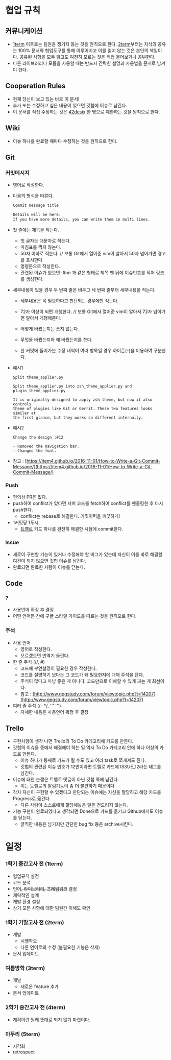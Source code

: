 
# 협업 규칙



## 커뮤니케이션

-   [1term](#1학기-중간고사-전-(1term)) 이후로는 팀원을 챙기지 않는 것을 원칙으로 한다. [2term](#1학기-기말고사-전-(2term))부터는 지식의 공유는 100% 문서와 협업도구를 통해 이루어지고 이를 읽지 않는 것은 본인의 책임이다. 공유된 사항을 모두 읽고도 여전히 모르는 것은 직접 물어보거나 공부한다.
-   다른 라이브러리나 모듈을 사용할 때는 반드시 간략한 설명과 사용법을 문서로 남겨야 한다.




## Cooperation Rules

-   현재 당신이 보고 있는 바로 이 문서!
-   추가 또는 수정하고 싶은 내용이 있으면 깃헙에 이슈로 남긴다.
-   이 문서를 직접 수정하는 것은 [42desix](https://github.com/42desix) 한 명으로 제한하는 것을 원칙으로 한다.




## Wiki

-   이슈 하나를 완료할 때마다 수정하는 것을 원칙으로 한다.




## Git

### 커밋메시지

-   영어로 작성한다.


-   다음의 형식을 따른다.

    ```bash
    Commit message title

    Details will be here.
    If you have more details, you can write them in multi lines.
    ```

-   첫 줄에는 제목을 적는다.
    -   첫 글자는 대문자로 적는다.
    -   마침표를 찍지 않는다.
    -   50자 이하로 적는다.  // 보통 Git에서 열어준 vim이 알아서 50자 넘어가면 경고를 표시한다.
    -   명령문으로 작성한다.
    -   관련된 이슈가 있으면 :#nn 과 같은 형태로 제목 맨 뒤에 이슈번호를 적어 링크를 생성한다.
-   세부내용이 있을 경우 두 번째 줄은 비우고 세 번째 줄부터 세부내용을 적는다.
    -   세부내용은 꼭 필요하다고 판단되는 경우에만 적는다.

    -   72자 이상이 되면 개행한다.  // 보통 Git에서 열어준 vim이 알아서 72자 넘어가면 알아서 개행해준다.

    -   어떻게 바꿨는지는 쓰지 않는다.

    -   무엇을 바꿨는지와 왜 바꿨는지를 쓴다.

    -   한 커밋에 들어가는 수정 내역이 여러 항목일 경우 하이픈(-)을 이용하여 구분한다.
-   예시1

    ```
    Split theme_applier.py

    Split theme_applier.py into zsh_theme_applier.py and
    plugin_theme_applier.py

    It is originally designed to apply zsh theme, but now it also controls
    theme of plugins like Git or Gerrit. These two features looks similar at
    the first glance, but they works so different internally.
    ```

-   예시2

    ```
    Change the design :#12

    - Removed the navigation bar.
    - Changed the font.
    ```

-   참고 : [https://item4.github.io/2016-11-01/How-to-Write-a-Git-Commit-Message/](https://item4.github.io/2016-11-01/How-to-Write-a-Git-Commit-Message/)
### Push

-   편의상 PR은 없다. 
-   push하여 conflict가 있다면 서버 코드를 fetch하여 conflict를 핸들링한 후 다시 push한다.
    -   conflict는 rebase로 해결한다. 커밋이력을 깨끗하게!
-   1커밋당 1푸시.
    -   [트렐로](#trello) 카드 하나를 완전히 해결한 시점에 commit한다.

### Issue

-   새로이 구현할 기능이 있거나 수정해야 할 버그가 있는데 자신이 이를 바로 해결할 여건이 되지 않으면 깃헙 이슈를 남긴다.
-   완료되면 완료한 사람이 이슈를 닫는다.




## Code

### ?

-   사용언어 확정 후 결정
-   어떤 언어든 간에 구글 스타일 가이드를 따르는 것을 원칙으로 한다.

### 주석

-   사용 언어
    -   영어로 작성한다.
    -   모르겠으면 번역기 돌린다.
-   한 줄 주석 (//, #)
    -   코드에 부연설명이 필요한 경우 작성한다.
    -   코드를 설명하기 보다는 그 코드가 왜 필요한지에 대해 주석을 단다.
    -   주석이 많다고 마냥 좋은 게 아니다. 코드만으로 이해할 수 있게 짜는 게 최선이다.
    -   참고 : [http://www.gpgstudy.com/forum/viewtopic.php?t=14207](http://www.gpgstudy.com/forum/viewtopic.php?t=14207)
-   여러 줄 주석 (/- */, ''' ''')
    -   자세한 내용은 사용언어 확정 후 결정





## Trello

-   구현사항이 생각 나면 Trello의 To Do 카테고리에 카드를 만든다.
-   깃헙의 이슈들 중에서 해결해야 하는 일 역시 To Do 카테고리 안에 하나 이상의 카드로 만든다.
    -   이슈 하나가 통째로 카드가 될 수도 있고 여러 task로 쪼개져도 된다.
    -   깃헙의 관련된 이슈 번호가 12번이라면 트렐로 카드에 ISSUE_12라는 태그를 남긴다.
-   이슈에 대한 논쟁은 트렐로 댓글이 아닌 깃헙 쪽에 남긴다.
    -   이는 트렐로의 알림기능이 좀 더 불편하기 때문이다.
-   각자 자신이 구현할 수 있겠다고 판단되는 이슈에는 자신을 할당하고 해당 카드를 Progress로 옮긴다.
    -   다른 사람이 스스로에게 할당해놓은 일은 건드리지 않는다.
-   기능 구현이 완료되었다고 생각되면 Done으로 카드를 옮기고 Github에서도 이슈를 닫는다.
    -   굵직한 내용은 남기지만 간단한 bug fix 등은 archive시킨다.







# 일정

### 1학기 중간고사 전 (1term)

-   협업규칙 설정
-   코드 분석
-   언어~~, 라이브러리, 프레임워크~~ 결정
-   개략적인 설계
-   개발 환경 설정
-   상기 모든 사항에 대한 팀원간 이해도 확인

### 1학기 기말고사 전 (2term)

-   개발
    -   시행착오
    -   다른 언어로의 수정 (불필요한 기능은 삭제)
-   문서 업데이트

### 여름방학 (3term)

-   개발
    -   새로운 feature 추가
-   문서 업데이트

### 2학기 중간고사 전 (4term)

-   계획이란 원래 뜻대로 되지 않기 마련이다.

### 마무리 (5term)

-   시각화
-   retrospect
